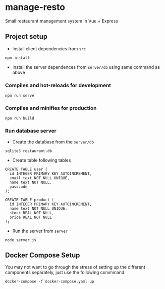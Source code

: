 # manage-resto
Small restaurant management system in Vue + Express

## Project setup
* Install client dependencies from `src`
```
npm install
```
* Install the server dependences from `server/db` using same command as above

### Compiles and hot-reloads for development
```
npm run serve
```

### Compiles and minifies for production
```
npm run build
```

### Run database server

* Create the database from the `server/db`
```
sqlite3 restaurant.db
```

* Create table following tables
```
CREATE TABLE user (
  id INTEGER PRIMARY KEY AUTOINCREMENT,
  email text NOT NULL UNIQUE,
  name text NOT NULL,
  passcode
);

CREATE TABLE product (
  id INTEGER PRIMARY KEY AUTOINCREMENT,
  name text NOT NULL UNIQUE,
  stock REAL NOT NULL,
  price REAL NOT NULL
);

```
* Run the server from `server`
```
node server.js
```

## Docker Compose Setup
You may not want to go through the stress of setting up the different components separately, just use the following commmand

```docker-compose -f docker-compose.yaml up ```